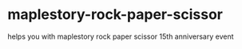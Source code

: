 # maplestory-rock-paper-scissor
helps you with maplestory rock paper scissor 15th anniversary event
